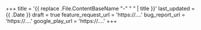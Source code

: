 +++
title = '{{ replace .File.ContentBaseName "-" " " | title }}'
last_updated = {{ .Date }}
draft = true
feature_request_url = 'https://....'
bug_report_url = 'https://....'
google_play_url = 'https://....'
+++
